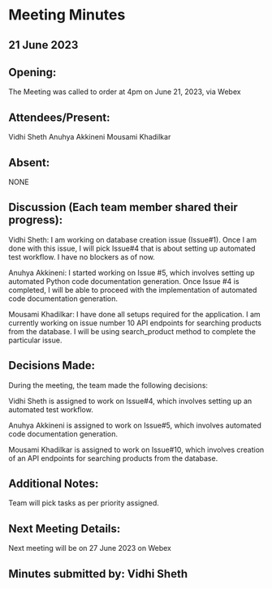 # Meeting Minutes 

## 21 June 2023

## Opening:
The Meeting was called to order at 4pm on June 21, 2023, via Webex

## Attendees/Present:
Vidhi Sheth
Anuhya Akkineni
Mousami Khadilkar

## Absent:
NONE

## Discussion (Each team member shared their progress):

Vidhi Sheth:
I am working on database creation issue (Issue#1). Once I am done with this issue, I will pick Issue#4 that is about setting up automated test workflow. I have no blockers as of now.

Anuhya Akkineni:
I started working on Issue #5, which involves setting up automated Python code documentation generation. Once Issue #4 is completed, I will be able to proceed with the implementation of automated code documentation generation.

Mousami Khadilkar:
I have done all setups required for the application. I am currently working on issue number 10 API endpoints for searching products from the database. I will be using search_product method to complete the particular issue.

## Decisions Made:

During the meeting, the team made the following decisions:

Vidhi Sheth is assigned to work on Issue#4, which involves setting up an automated test workflow.

Anuhya Akkineni is assigned to work on Issue#5, which involves automated code documentation generation.

Mousami Khadilkar is assigned to work on Issue#10, which involves creation of an API endpoints for searching products from the database.

## Additional Notes:
Team will pick tasks as per priority assigned.

## Next Meeting Details:
Next meeting will be on 27 June 2023 on Webex

## Minutes submitted by:  Vidhi Sheth
